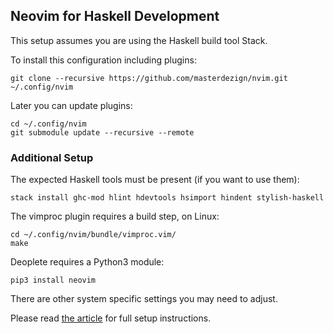 ## Neovim for Haskell Development

This setup assumes you are using the Haskell build tool Stack.

To install this configuration including plugins:

```
git clone --recursive https://github.com/masterdezign/nvim.git ~/.config/nvim
```

Later you can update plugins:

```
cd ~/.config/nvim
git submodule update --recursive --remote
```

### Additional Setup

The expected Haskell tools must be present (if you want to use them):

```
stack install ghc-mod hlint hdevtools hsimport hindent stylish-haskell
```

The vimproc plugin requires a build step, on Linux:

```
cd ~/.config/nvim/bundle/vimproc.vim/
make
```

Deoplete requires a Python3 module:

```
pip3 install neovim
```

There are other system specific settings you may need to adjust.

Please read [the article](https://mendo.zone/fun/neovim-setup-haskell/) for full setup instructions.
